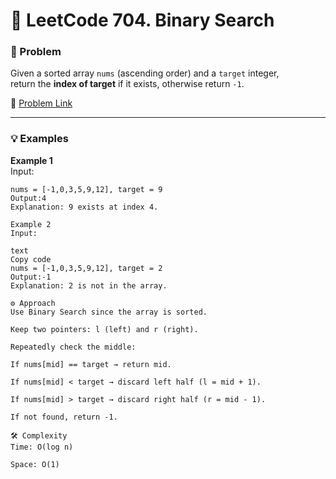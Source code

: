 # 🔎 LeetCode 704. Binary Search

### 📌 Problem

Given a sorted array `nums` (ascending order) and a `target` integer,  
return the **index of target** if it exists, otherwise return `-1`.

🔗 [Problem Link](https://leetcode.com/problems/binary-search/)

---

### 💡 Examples

**Example 1**  
Input:

```text
nums = [-1,0,3,5,9,12], target = 9
Output:4
Explanation: 9 exists at index 4.

Example 2
Input:

text
Copy code
nums = [-1,0,3,5,9,12], target = 2
Output:-1
Explanation: 2 is not in the array.

⚙️ Approach
Use Binary Search since the array is sorted.

Keep two pointers: l (left) and r (right).

Repeatedly check the middle:

If nums[mid] == target → return mid.

If nums[mid] < target → discard left half (l = mid + 1).

If nums[mid] > target → discard right half (r = mid - 1).

If not found, return -1.

🛠️ Complexity
Time: O(log n)

Space: O(1)
```
